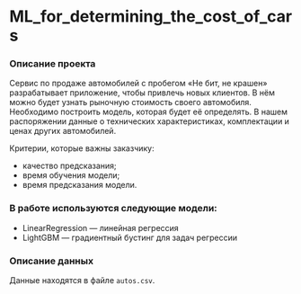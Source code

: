 # ML_for_determining_the_cost_of_cars

### Описание проекта

Сервис по продаже автомобилей с пробегом «Не бит, не крашен» разрабатывает приложение, чтобы привлечь новых клиентов. В нём можно будет узнать рыночную стоимость своего автомобиля. 
Необходимо построить модель, которая будет её определять. В нашем распоряжении данные о технических характеристиках, комплектации и ценах других автомобилей.

Критерии, которые важны заказчику:
- качество предсказания;
- время обучения модели;
- время предсказания модели.
  
### В работе используются следующие модели:

- LinearRegression — линейная регрессия
- LightGBM — градиентный бустинг для задач регрессии

### Описание данных

Данные находятся в файле `autos.csv`.
